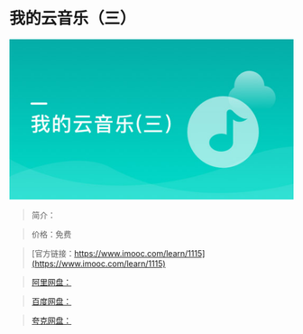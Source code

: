 # 我的云音乐（三）

![img](../../assets/5fe44309000158c105400304.jpg)

> 简介：

> 价格：免费

> [官方链接：https://www.imooc.com/learn/1115](https://www.imooc.com/learn/1115)

> [阿里网盘：]()

> [百度网盘：]()

> [夸克网盘：]()
